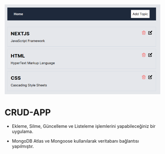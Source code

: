 ![Resim Açıklaması](public/readme.png)

# CRUD-APP
- Ekleme, Silme, Güncelleme ve Listeleme işlemlerini yapabileceğiniz bir uygulama.

- MongoDB Atlas ve Mongoose kullanılarak veritabanı bağlantısı yapılmıştır.